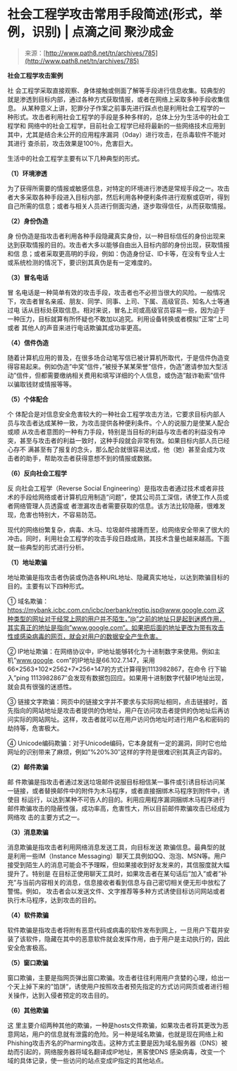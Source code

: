 <!--yml
category: 社会工程
date: 2022-06-24 11:01:22
-->

# 社会工程学攻击常用手段简述(形式，举例，识别) | 点滴之间 聚沙成金

> 来源：[http://www.path8.net/tn/archives/785](http://www.path8.net/tn/archives/785)

**社会工程学攻击案例**

社 会工程学采取直接观察、身体接触或侧面了解等手段进行信息收集。较典型的就是渗透到目标内部，通过各种方式获取情报，或者在网络上采取多种手段收集信息。 从某种意义上讲，犯罪分子作案之前事先进行踩点也是利用社会工程学的一种形式。攻击者利用社会工程学的手段是多种多样的，总体上分为生活中的社会工程学和 网络中的社会工程学，目前社会工程学已经将最新的一些网络技术应用到其中，尤其是结合未公开的应用程序漏洞（0day）进行攻击，在杀毒软件不能对其进行 查杀前，攻击效果是100％，危害巨大。

生活中的社会工程学主要有以下几种典型的形式。

**（1）环境渗透**

为了获得所需要的情报或敏感信息，对特定的环境进行渗透是常规手段之一。攻击者大多采取各种手段进入目标内部，然后利用各种便利条件进行观察或窃听，得到自己所需的信息；或者与相关人员进行侧面沟通，逐步取得信任，从而获取情报。

**（2）身份伪造**

身 份伪造是指攻击者利用各种手段隐藏真实身份，以一种目标信任的身份出现来达到获取情报的目的。攻击者大多以能够自由出入目标内部的身份出现，获取情报和信 息；或者采取更高明的手段，例如：伪造身份证、ID卡等，在没有专业人士或系统检测的情况下，要识别其真伪是有一定难度的。

**（3）冒名电话**

冒 名电话是一种简单有效的攻击手段，攻击者也不必担当很大的风险。一般情况下，攻击者冒名亲戚、朋友、同学、同事、上司、下属、高级官员、知名人士等通过电 话从目标处获取信息。相对来说，冒名上司或高级官员容易一些，因为迫于一种压力，目标就算有所怀疑也不敢加以追究。利用设备转换或者模拟”正常”上司或者 其他人的声音来进行电话欺骗其成功率更高。

**（4）信件伪造**

随着计算机应用的普及，在很多场合动笔写信已被计算机所取代，于是信件伪造变得容易起来。例如伪造”中奖”信件，”被授予某某荣誉”信件，伪造”邀请参加大型活动”信件，但都需要缴纳相关费用和填写详细的个人信息，或伪造”敲诈勒索”信件以骗取钱财或情报等等。

**（5）个体配合**

个 体配合是对信息安全危害较大的一种社会工程学攻击方法，它要求目标内部人员与攻击者达成某种一致，为攻击提供各种便利条件。个人的说服力是使某人配合或顺 从攻击者意图的一种有力手段，特别是当目标的利益与攻击者的利益没有冲突，甚至与攻击者的利益一致时，这种手段就会非常有效。如果目标内部人员已经心存不 满甚至有了报复的念头，那么配合就很容易达成，他（她）甚至会成为攻击者的助手，帮助攻击者获得意想不到的情报或数据。

**（6）反向社会工程学**

反 向社会工程学（Reverse Social Engineering）是指攻击者通过技术或者非技术的手段给网络或者计算机应用制造”问题”，使其公司员工深信，诱使工作人员或者网络管理人员透露或 者泄漏攻击者需要获取的信息。该方法比较隐蔽，很难发现，危害也特别大，不容易防范。

现代的网络纷繁复杂，病毒、木马、垃圾邮件接踵而至，给网络安全带来了很大的冲击。同时，利用社会工程学的攻击手段日趋成熟，其技术含量也越来越高。下面就一些典型的形式进行分析。

**（1）地址欺骗**

地址欺骗是指攻击者伪装或伪造各种URL地址、隐藏真实地址，以达到欺骗目标的目的。主要有以下四种形式。

① 域名欺骗：https://mybank.icbc.com.cn/icbc/perbank/regtip.jsp@www.google.com,这种类型的网址对于经常上网的用户并不陌生，”@”之前的地址只是起到迷惑作用，其实真正的地址是指向”www.google.com“。如果把后面的地址更改为带有攻击性或感染病毒的网页，就会对用户的数据安全产生危害。

② IP地址欺骗：在网络协议中，IP地址能够转化为十进制数字来使用。例如主机”www.google. com”的IP地址是66.102.7.147，采用66×2563+102×2562+7×256+147的方式计算得到1113982867，在命令 行下输入”ping 1113982867″会发现有数据包回应。如果用十进制数字代替IP地址出现，就会具有很强的迷惑性。

③ 链接文字欺骗：网页中的链接文字并不要求与实际网址相同，点击链接时，首先指向的网站地址是攻击者提供的伪地址，用户在访问攻击者提供的伪地址后再访问实际的网站网址。这样，攻击者就可以在用户访问伪地址时进行用户名和密码的劫持等，危害极大。

④ Unicode编码欺骗：对于Unicode编码，它本身就有一定的漏洞，同时它也给网址的识别带来了麻烦，例如”%20%30″这样的字符是很难识别其真正内容的。

**（2）邮件欺骗**

邮 件欺骗是指攻击者通过发送垃圾邮件说服目标相信某一事件或引诱目标访问某一链接，或者替换邮件中的附件为木马程序，或者直接捆绑木马程序到附件中，诱使目 标运行，以达到某种不可告人的目的。利用应用程序漏洞捆绑木马程序进行邮件欺骗攻击的隐蔽性强，成功率高，危害性大，所以目前邮件欺骗攻击已经成为网络攻 击的主要方式之一。

**（3）消息欺骗**

消息欺骗是指攻击者利用网络消息发送工具，向目标发送 欺骗信息。最典型的就是利用一些IM（Instance Messaging）聊天工具例如QQ、泡泡、MSN等。用户接受到陌生人的消息可能会不予理睬，但如果接收到好友发来的，其信服度就大幅提升了。特别是 在目标正使用聊天工具时，如果攻击者在某句话后”加入”或者”补充”与当前内容相关的消息，信息接收者看到信息与自己密切相关便无形中放松了警惕。例如， 攻击者会以发送文件、文字推荐等多种方式诱使目标访问网站或者执行木马程序，达到攻击的目的。

**（4）软件欺骗**

软件欺骗是指攻击者将附有恶意代码或病毒的软件发布到网上，一旦用户下载并安装了该软件，隐藏在其中的恶意软件就会发挥作用，由于用户是主动执行的，因此安全危害极高。

**（5）窗口欺骗**

窗口欺骗，主要是指网页弹出窗口欺骗。攻击者往往利用用户贪婪的心理，给出一个天上掉下来的”馅饼”，诱使用户按照攻击者预先指定的方式访问网页或者进行相关操作，达到入侵者预定的攻击目的。

**（6）其他欺骗**

这 里主要介绍两种其他的欺骗，一种是hosts文件欺骗，如果攻击者将其更改为恶意网站，用户的信息就有泄露的危险。另一种是域名欺骗，也就是现在网络上和 Phishing攻击齐名的Pharming攻击。这种方式主要是因为域名服务器（DNS）被劫而引起的，网络服务器将域名翻译成IP地址，黑客使DNS 感染病毒，改变一个域的具体记录，使一些访问的站点变成IP指定的其他站点。